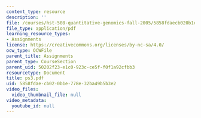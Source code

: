 ```yaml
---
content_type: resource
description: ''
file: /courses/hst-508-quantitative-genomics-fall-2005/5858fdaecb020b1e778e32ba49b5b3e2_ps3.pdf
file_type: application/pdf
learning_resource_types:
- Assignments
license: https://creativecommons.org/licenses/by-nc-sa/4.0/
ocw_type: OCWFile
parent_title: Assignments
parent_type: CourseSection
parent_uid: 50202f23-e1c0-923c-ce5f-f0f1a92cfbb3
resourcetype: Document
title: ps3.pdf
uid: 5858fdae-cb02-0b1e-778e-32ba49b5b3e2
video_files:
  video_thumbnail_file: null
video_metadata:
  youtube_id: null
---
```

